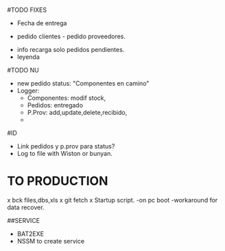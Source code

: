 #TODO FIXES
- Fecha de entrega
* pedido clientes - pedido proveedores.
- info recarga solo pedidos pendientes.
- leyenda

#TODO NU
- new pedido status: "Componentes en camino"
- Logger:
	- Componentes: modif stock,
	- Pedidos: entregado
	- P.Prov: add,update,delete,recibido,
	-


#ID
- Link pedidos y p.prov para status?
- Log to file with Wiston or bunyan.



# TO PRODUCTION
x bck files,dbs,xls
x git fetch
x Startup script.
	-on pc boot
	-workaround for data recover.

##SERVICE
- BAT2EXE 
- NSSM to create service
